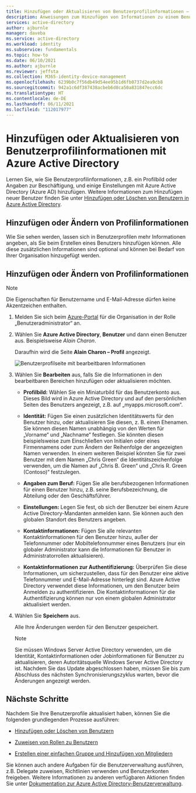 ```yaml
---
title: Hinzufügen oder Aktualisieren von Benutzerprofilinformationen – Azure AD
description: Anweisungen zum Hinzufügen von Informationen zu einem Benutzerprofil in Azure Active Directory, z.B. ein Bild und Angaben zur Beschäftigung.
services: active-directory
author: ajburnle
manager: daveba
ms.service: active-directory
ms.workload: identity
ms.subservice: fundamentals
ms.topic: how-to
ms.date: 06/10/2021
ms.author: ajburnle
ms.reviewer: jeffsta
ms.collection: M365-identity-device-management
ms.openlocfilehash: 6239b0c7f56db49d54ee95b1d6fb0737d2ea9cb8
ms.sourcegitcommit: 942a1c6df387438acbeb6d8ca50a831847ecc6dc
ms.translationtype: HT
ms.contentlocale: de-DE
ms.lasthandoff: 06/11/2021
ms.locfileid: "112017977"
---
```

# <a name="add-or-update-a-users-profile-information-using-azure-active-directory"></a>Hinzufügen oder Aktualisieren von Benutzerprofilinformationen mit Azure Active Directory
Lernen Sie, wie Sie Benutzerprofilinformationen, z.B. ein Profilbild oder Angaben zur Beschäftigung, und einige Einstellungen mit Azure Active Directory (Azure AD) hinzufügen. Weitere Informationen zum Hinzufügen neuer Benutzer finden Sie unter [Hinzufügen oder Löschen von Benutzern in Azure Active Directory](add-users-azure-active-directory.md).

## <a name="add-or-change-profile-information"></a>Hinzufügen oder Ändern von Profilinformationen
Wie Sie sehen werden, lassen sich in Benutzerprofilen mehr Informationen angeben, als Sie beim Erstellen eines Benutzers hinzufügen können. Alle diese zusätzlichen Informationen sind optional und können bei Bedarf von Ihrer Organisation hinzugefügt werden.

## <a name="to-add-or-change-profile-information"></a>Hinzufügen oder Ändern von Profilinformationen

>[!Note]
>Die Eigenschaften für Benutzername und E-Mail-Adresse dürfen keine Akzentzeichen enthalten.

1. Melden Sie sich beim [Azure-Portal](https://portal.azure.com/) für die Organisation in der Rolle „Benutzeradministrator“ an.

2. Wählen Sie **Azure Active Directory**, **Benutzer** und dann einen Benutzer aus. Beispielsweise _Alain Charon_.

    Daraufhin wird die Seite **Alain Charon – Profil** angezeigt.

    ![Benutzerprofilseite mit bearbeitbaren Informationen](media/active-directory-users-profile-azure-portal/user-profile-all-blade.png)

3. Wählen Sie **Bearbeiten** aus, falls Sie die Informationen in den bearbeitbaren Bereichen hinzufügen oder aktualisieren möchten.

    - **Profilbild:** Wählen Sie ein Miniaturbild für das Benutzerkonto aus. Dieses Bild wird in Azure Active Directory und auf den persönlichen Seiten des Benutzers angezeigt, z.B. auf „myapps.microsoft.com“.

    - **Identität:** Fügen Sie einen zusätzlichen Identitätswerts für den Benutzer hinzu, oder aktualisieren Sie diesen, z. B. einen Ehenamen. Sie können diesen Namen unabhängig von den Werten für „Vorname“ und „Nachname“ festlegen. Sie könnten diesen beispielsweise zum Einschließen von Initialen oder eines Firmennamens oder zum Ändern der Reihenfolge der angezeigten Namen verwenden. In einem weiteren Beispiel könnten Sie für zwei Benutzer mit dem Namen „Chris Green“ die Identitätszeichenfolge verwenden, um die Namen auf „Chris B. Green“ und „Chris R. Green (Contoso)“ festzulegen.

    - **Angaben zum Beruf:** Fügen Sie alle berufsbezogenen Informationen für einen Benutzer hinzu, z.B. seine Berufsbezeichnung, die Abteilung oder den Geschäftsführer.

    - **Einstellungen:** Legen Sie fest, ob sich der Benutzer bei einem Azure Active Directory-Mandanten anmelden kann. Sie können auch den globalen Standort des Benutzers angeben.

    - **Kontaktinformationen:** Fügen Sie alle relevanten Kontaktinformationen für den Benutzer hinzu, außer der Telefonnummer oder Mobiltelefonnummer eines Benutzers (nur ein globaler Administrator kann die Informationen für Benutzer in Administratorrollen aktualisieren).

    - **Kontaktinformationen zur Authentifizierung:** Überprüfen Sie diese Informationen, um sicherzustellen, dass für den Benutzer eine aktive Telefonnummer und E-Mail-Adresse hinterlegt sind. Azure Active Directory verwendet diese Informationen, um den Benutzer beim Anmelden zu authentifizieren. Die Kontaktinformationen für die Authentifizierung können nur von einem globalen Administrator aktualisiert werden.

4. Wählen Sie **Speichern** aus.

    Alle Ihre Änderungen werden für den Benutzer gespeichert.

    >[!Note]
    >Sie müssen Windows Server Active Directory verwenden, um die Identität, Kontaktinformationen oder Jobinformationen für Benutzer zu aktualisieren, deren Autoritätsquelle Windows Server Active Directory ist. Nachdem Sie das Update abgeschlossen haben, müssen Sie bis zum Abschluss des nächsten Synchronisierungszyklus warten, bevor die Änderungen angezeigt werden.

## <a name="next-steps"></a>Nächste Schritte
Nachdem Sie Ihre Benutzerprofile aktualisiert haben, können Sie die folgenden grundlegenden Prozesse ausführen:

- [Hinzufügen oder Löschen von Benutzern](add-users-azure-active-directory.md)

- [Zuweisen von Rollen zu Benutzern](active-directory-users-assign-role-azure-portal.md)

- [Erstellen einer einfachen Gruppe und Hinzufügen von Mitgliedern](active-directory-groups-create-azure-portal.md)

Sie können auch andere Aufgaben für die Benutzerverwaltung ausführen, z.B. Delegate zuweisen, Richtlinien verwenden und Benutzerkonten freigeben. Weitere Informationen zu anderen verfügbaren Aktionen finden Sie unter [Dokumentation zur Azure Active Directory-Benutzerverwaltung](../enterprise-users/index.yml).
